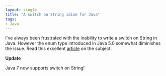 ```yaml
---
layout: single
title: "A switch on String idiom for Java"
tags:
- Java
---
```


I've always been frustrated with the inability to write a switch on
String in Java.  However the enum type introduced in Java 5.0 somewhat
diminishes the issue. Read this excellent
[article](http://www.xefer.com/2006/12/switchonstring) on the subject.

**Update**

Java 7 now supports switch on String!
